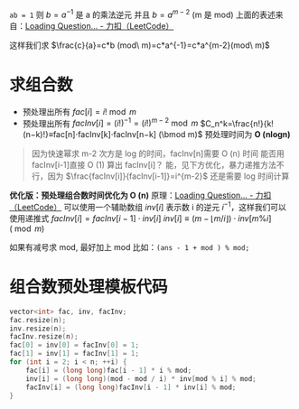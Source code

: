 

`ab = 1` 则 $b=a^{-1}$ 是 a 的乘法逆元
并且 $b=a^{m-2}$ (m 是 mod)
上面的表述来自：[Loading Question... - 力扣（LeetCode）](https://leetcode.cn/problems/number-of-ways-to-reorder-array-to-get-same-bst/solution/jiang-zi-shu-zu-zhong-xin-pai-xu-de-dao-tong-yi-2/)

这样我们求 $\frac{c}{a}=c*b (mod\ m)=c*a^{-1}=c*a^{m-2}(mod\ m)$ 

# 求组合数
-   预处理出所有 $\textit{fac}[i] = i! \bmod m$
-   预处理出所有 $\textit{facInv}[i] = (i!)^{-1} = (i!)^{m-2} \bmod m$
$C_n^k=\frac{n!}{k!(n−k)!}≡fac[n]⋅facInv[k]⋅facInv[n−k] (\bmod m)$
预处理时间为 **O (nlogn)**
> 因为快速幂求 m-2 次方是 log 的时间，facInv[n]需要 O (n) 时间
> 能否用 facInv[i-1]直接 O (1) 算出 facInv[i]？
> 能，见下方优化，暴力递推方法不行，因为 $\frac{facInv[i]}{facInv[i-1]}=i^{m-2}$ 还是需要 log 时间计算

**优化版：预处理组合数时间优化为 O (n)**
原理：[Loading Question... - 力扣（LeetCode）](https://leetcode.cn/problems/number-of-ways-to-reorder-array-to-get-same-bst/solution/jiang-zi-shu-zu-zhong-xin-pai-xu-de-dao-tong-yi-2/)
可以使用一个辅助数组 $\textit{inv}[i]$ 表示数 i 的逆元 $i^{-1}$，这样我们可以使用递推式
$facInv[i]=facInv[i−1]⋅inv[i]$
$inv[i]≡(m−⌊m/i⌋)⋅inv[m \% i] (\bmod m)$


如果有减号求 mod, 最好加上 mod
比如：`(ans - 1 + mod ) % mod;`

# 组合数预处理模板代码
```cpp
vector<int> fac, inv, facInv;
fac.resize(n);
inv.resize(n);
facInv.resize(n);
fac[0] = inv[0] = facInv[0] = 1;
fac[1] = inv[1] = facInv[1] = 1;
for (int i = 2; i < n; ++i) {
	fac[i] = (long long)fac[i - 1] * i % mod;
	inv[i] = (long long)(mod - mod / i) * inv[mod % i] % mod;
	facInv[i] = (long long)facInv[i - 1] * inv[i] % mod;
}
```

